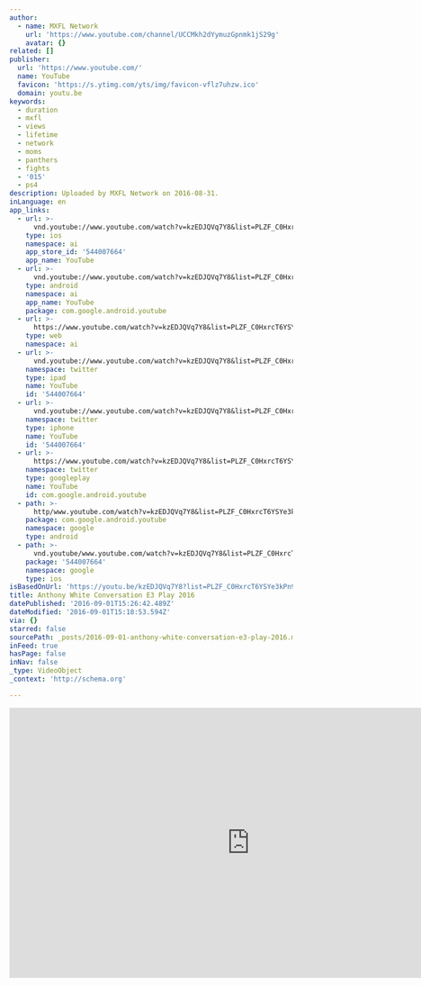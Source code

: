 ```yaml
---
author:
  - name: MXFL Network
    url: 'https://www.youtube.com/channel/UCCMkh2dYymuzGpnmk1jS29g'
    avatar: {}
related: []
publisher:
  url: 'https://www.youtube.com/'
  name: YouTube
  favicon: 'https://s.ytimg.com/yts/img/favicon-vflz7uhzw.ico'
  domain: youtu.be
keywords:
  - duration
  - mxfl
  - views
  - lifetime
  - network
  - moms
  - panthers
  - fights
  - '015'
  - ps4
description: Uploaded by MXFL Network on 2016-08-31.
inLanguage: en
app_links:
  - url: >-
      vnd.youtube://www.youtube.com/watch?v=kzEDJQVq7Y8&list=PLZF_C0HxrcT6YSYe3kPn9U9V0CLp9_CwS&feature=applinks
    type: ios
    namespace: ai
    app_store_id: '544007664'
    app_name: YouTube
  - url: >-
      vnd.youtube://www.youtube.com/watch?v=kzEDJQVq7Y8&list=PLZF_C0HxrcT6YSYe3kPn9U9V0CLp9_CwS&feature=applinks
    type: android
    namespace: ai
    app_name: YouTube
    package: com.google.android.youtube
  - url: >-
      https://www.youtube.com/watch?v=kzEDJQVq7Y8&list=PLZF_C0HxrcT6YSYe3kPn9U9V0CLp9_CwS&feature=applinks
    type: web
    namespace: ai
  - url: >-
      vnd.youtube://www.youtube.com/watch?v=kzEDJQVq7Y8&list=PLZF_C0HxrcT6YSYe3kPn9U9V0CLp9_CwS&feature=applinks
    namespace: twitter
    type: ipad
    name: YouTube
    id: '544007664'
  - url: >-
      vnd.youtube://www.youtube.com/watch?v=kzEDJQVq7Y8&list=PLZF_C0HxrcT6YSYe3kPn9U9V0CLp9_CwS&feature=applinks
    namespace: twitter
    type: iphone
    name: YouTube
    id: '544007664'
  - url: >-
      https://www.youtube.com/watch?v=kzEDJQVq7Y8&list=PLZF_C0HxrcT6YSYe3kPn9U9V0CLp9_CwS
    namespace: twitter
    type: googleplay
    name: YouTube
    id: com.google.android.youtube
  - path: >-
      http/www.youtube.com/watch?v=kzEDJQVq7Y8&list=PLZF_C0HxrcT6YSYe3kPn9U9V0CLp9_CwS
    package: com.google.android.youtube
    namespace: google
    type: android
  - path: >-
      vnd.youtube/www.youtube.com/watch?v=kzEDJQVq7Y8&list=PLZF_C0HxrcT6YSYe3kPn9U9V0CLp9_CwS
    package: '544007664'
    namespace: google
    type: ios
isBasedOnUrl: 'https://youtu.be/kzEDJQVq7Y8?list=PLZF_C0HxrcT6YSYe3kPn9U9V0CLp9_CwS'
title: Anthony White Conversation E3 Play 2016
datePublished: '2016-09-01T15:26:42.489Z'
dateModified: '2016-09-01T15:18:53.594Z'
via: {}
starred: false
sourcePath: _posts/2016-09-01-anthony-white-conversation-e3-play-2016.md
inFeed: true
hasPage: false
inNav: false
_type: VideoObject
_context: 'http://schema.org'

---
```

<iframe src="https://cdn.embedly.com/widgets/media.html?src=https%3A%2F%2Fwww.youtube.com%2Fembed%2Fvideoseries%3Flist%3DPLZF_C0HxrcT6YSYe3kPn9U9V0CLp9_CwS&amp;url=http%3A%2F%2Fwww.youtube.com%2Fwatch%3Fv%3DkzEDJQVq7Y8&amp;image=https%3A%2F%2Fi.ytimg.com%2Fvi%2FkzEDJQVq7Y8%2Fhqdefault.jpg&amp;key=b7d04c9b404c499eba89ee7072e1c4f7&amp;type=text%2Fhtml&amp;schema=youtube" width="854" height="480" scrolling="no" frameborder="0" allowfullscreen="" style=""></iframe>